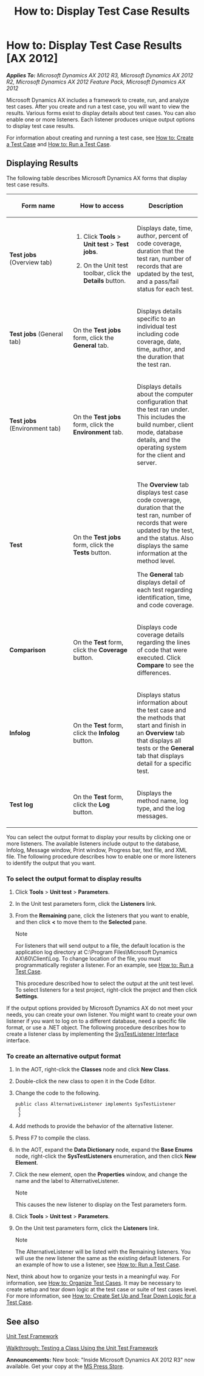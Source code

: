 ﻿---
title: 'How to: Display Test Case Results'
TOCTitle: 'How to: Display Test Case Results'
ms:assetid: c013b1de-10cd-45ee-a3c3-96eaacb162dc
ms:mtpsurl: https://msdn.microsoft.com/en-us/library/Bb496538(v=AX.60)
ms:contentKeyID: 35250077
ms.date: 05/18/2015
mtps_version: v=AX.60
f1_keywords:
- Forms.SysTestLineLog
- Forms.SysTestTable
- MsDynAx060.Forms.SysTestLineLog
- MsDynAx060.Forms.SysTestTable
---

# How to: Display Test Case Results [AX 2012]


_**Applies To:** Microsoft Dynamics AX 2012 R3, Microsoft Dynamics AX 2012 R2, Microsoft Dynamics AX 2012 Feature Pack, Microsoft Dynamics AX 2012_

Microsoft Dynamics AX includes a framework to create, run, and analyze test cases. After you create and run a test case, you will want to view the results. Various forms exist to display details about test cases. You can also enable one or more listeners. Each listener produces unique output options to display test case results.

For information about creating and running a test case, see [How to: Create a Test Case](how-to-create-a-test-case.md) and [How to: Run a Test Case](how-to-run-a-test-case.md).

## Displaying Results

The following table describes Microsoft Dynamics AX forms that display test case results.

<table>
<colgroup>
<col style="width: 33%" />
<col style="width: 33%" />
<col style="width: 33%" />
</colgroup>
<thead>
<tr class="header">
<th><p>Form name</p></th>
<th><p>How to access</p></th>
<th><p>Description</p></th>
</tr>
</thead>
<tbody>
<tr class="odd">
<td><p><strong>Test jobs</strong> (Overview tab)</p></td>
<td><ol>
<li><p>Click <strong>Tools</strong> &gt; <strong>Unit test</strong> &gt; <strong>Test jobs</strong>.</p></li>
<li><p>On the Unit test toolbar, click the <strong>Details</strong> button.</p></li>
</ol></td>
<td><p>Displays date, time, author, percent of code coverage, duration that the test ran, number of records that are updated by the test, and a pass/fail status for each test.</p></td>
</tr>
<tr class="even">
<td><p><strong>Test jobs</strong> (General tab)</p></td>
<td><p>On the <strong>Test jobs</strong> form, click the <strong>General</strong> tab.</p></td>
<td><p>Displays details specific to an individual test including code coverage, date, time, author, and the duration that the test ran.</p></td>
</tr>
<tr class="odd">
<td><p><strong>Test jobs</strong> (Environment tab)</p></td>
<td><p>On the <strong>Test jobs</strong> form, click the <strong>Environment</strong> tab.</p></td>
<td><p>Displays details about the computer configuration that the test ran under. This includes the build number, client mode, database details, and the operating system for the client and server.</p></td>
</tr>
<tr class="even">
<td><p><strong>Test</strong></p></td>
<td><p>On the <strong>Test jobs</strong> form, click the <strong>Tests</strong> button.</p></td>
<td><p>The <strong>Overview</strong> tab displays test case code coverage, duration that the test ran, number of records that were updated by the test, and the status. Also displays the same information at the method level.</p>
<p>The <strong>General</strong> tab displays detail of each test regarding identification, time, and code coverage.</p></td>
</tr>
<tr class="odd">
<td><p><strong>Comparison</strong></p></td>
<td><p>On the <strong>Test</strong> form, click the <strong>Coverage</strong> button.</p></td>
<td><p>Displays code coverage details regarding the lines of code that were executed. Click <strong>Compare</strong> to see the differences.</p></td>
</tr>
<tr class="even">
<td><p><strong>Infolog</strong></p></td>
<td><p>On the <strong>Test</strong> form, click the <strong>Infolog</strong> button.</p></td>
<td><p>Displays status information about the test case and the methods that start and finish in an <strong>Overview</strong> tab that displays all tests or the <strong>General</strong> tab that displays detail for a specific test.</p></td>
</tr>
<tr class="odd">
<td><p><strong>Test log</strong></p></td>
<td><p>On the <strong>Test</strong> form, click the <strong>Log</strong> button.</p></td>
<td><p>Displays the method name, log type, and the log messages.</p></td>
</tr>
</tbody>
</table>


You can select the output format to display your results by clicking one or more listeners. The available listeners include output to the database, Infolog, Message window, Print window, Progress bar, text file, and XML file. The following procedure describes how to enable one or more listeners to identify the output that you want.

### To select the output format to display results

1.  Click **Tools** \> **Unit test** \> **Parameters**.

2.  In the Unit test parameters form, click the **Listeners** link.

3.  From the **Remaining** pane, click the listeners that you want to enable, and then click **\<** to move them to the **Selected** pane.
    

    > [!NOTE]
    > <P>For listeners that will send output to a file, the default location is the application log directory at C:\Program Files\Microsoft Dynamics AX\60\Client\Log. To change location of the file, you must programmatically register a listener. For an example, see <A href="how-to-run-a-test-case.md">How to: Run a Test Case</A>.</P>
    > <P>This procedure described how to select the output at the unit test level. To select listeners for a test project, right-click the project and then click <STRONG>Settings</STRONG>.</P>



If the output options provided by Microsoft Dynamics AX do not meet your needs, you can create your own listener. You might want to create your own listener if you want to log on to a different database, need a specific file format, or use a .NET object. The following procedure describes how to create a listener class by implementing the [SysTestListener Interface](https://msdn.microsoft.com/en-us/library/gg933994\(v=ax.60\)) interface.

### To create an alternative output format

1.  In the AOT, right-click the **Classes** node and click **New Class**.

2.  Double-click the new class to open it in the Code Editor.

3.  Change the code to the following.
    
        public class AlternativeListener implements SysTestListener
         {
         }

4.  Add methods to provide the behavior of the alternative listener.

5.  Press F7 to compile the class.

6.  In the AOT, expand the **Data Dictionary** node, expand the **Base Enums** node, right-click the **SysTestListeners** enumeration, and then click **New Element**.

7.  Click the new element, open the **Properties** window, and change the name and the label to AlternativeListener.
    

    > [!NOTE]
    > <P>This causes the new listener to display on the Test parameters form.</P>



8.  Click **Tools** \> **Unit test** \> **Parameters**.

9.  On the Unit test parameters form, click the **Listeners** link.
    

    > [!NOTE]
    > <P>The AlternativeListener will be listed with the Remaining listeners. You will use the new listener the same as the existing default listeners. For an example of how to use a listener, see <A href="how-to-run-a-test-case.md">How to: Run a Test Case</A>.</P>



Next, think about how to organize your tests in a meaningful way. For information, see [How to: Organize Test Cases](how-to-organize-test-cases.md). It may be necessary to create setup and tear down logic at the test case or suite of test cases level. For more information, see [How to: Create Set Up and Tear Down Logic for a Test Case](how-to-create-set-up-and-tear-down-logic-for-a-test-case.md).

## See also

[Unit Test Framework](unit-test-framework.md)

[Walkthrough: Testing a Class Using the Unit Test Framework](walkthrough-testing-a-class-using-the-unit-test-framework.md)

  
**Announcements:** New book: "Inside Microsoft Dynamics AX 2012 R3" now available. Get your copy at the [MS Press Store](https://www.microsoftpressstore.com/store/inside-microsoft-dynamics-ax-2012-r3-9780735685109).

